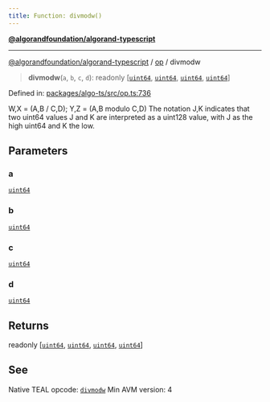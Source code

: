 ```yaml
---
title: Function: divmodw()
---
```


[**@algorandfoundation/algorand-typescript**](../../README)

***

[@algorandfoundation/algorand-typescript](../../README) / [op](../README) / divmodw



> **divmodw**(`a`, `b`, `c`, `d`): readonly \[[`uint64`](../../index/type-aliases/uint64), [`uint64`](../../index/type-aliases/uint64), [`uint64`](../../index/type-aliases/uint64), [`uint64`](../../index/type-aliases/uint64)\]

Defined in: [packages/algo-ts/src/op.ts:736](https://github.com/algorandfoundation/puya-ts/blob/main/packages/algo-ts/src/op.ts#L736)

W,X = (A,B / C,D); Y,Z = (A,B modulo C,D)
The notation J,K indicates that two uint64 values J and K are interpreted as a uint128 value, with J as the high uint64 and K the low.

## Parameters

### a

[`uint64`](../../index/type-aliases/uint64)

### b

[`uint64`](../../index/type-aliases/uint64)

### c

[`uint64`](../../index/type-aliases/uint64)

### d

[`uint64`](../../index/type-aliases/uint64)

## Returns

readonly \[[`uint64`](../../index/type-aliases/uint64), [`uint64`](../../index/type-aliases/uint64), [`uint64`](../../index/type-aliases/uint64), [`uint64`](../../index/type-aliases/uint64)\]

## See

Native TEAL opcode: [`divmodw`](https://developer.algorand.org/docs/get-details/dapps/avm/teal/opcodes/v10/#divmodw)
Min AVM version: 4
